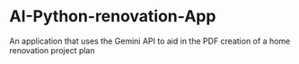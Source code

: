 # AI-Python-renovation-App
An application that uses the Gemini API to aid in the PDF creation of a home renovation project plan

